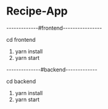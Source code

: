 # Recipe-App

-------------#frontend----------------

cd frontend

1. yarn install
2. yarn start

--------------#backend-------------

cd backend

1. yarn install
2. yarn start
